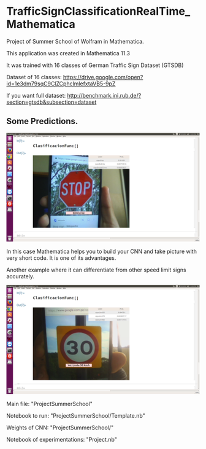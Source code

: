 # TrafficSignClassificationRealTime_Mathematica
Project of Summer School of Wolfram in Mathematica. 

This application was created in Mathematica 11.3

It was trained with 16 classes of German Traffic Sign Dataset (GTSDB) 

Dataset of 16 classes: https://drive.google.com/open?id=1e3dm79sqC9ClZCphclmlefxtaVB5-9pZ

If you want full dataset: http://benchmark.ini.rub.de/?section=gtsdb&subsection=dataset

## Some Predictions.

![Images](./ProjectSummerSchool/imagesTest/stopSignTest.png)

In this case Mathematica helps you to build your CNN and take picture with very short code. It is one of its advantages.

Another example where it can differentiate from other speed limit signs accurately.

![Images](./ProjectSummerSchool/imagesTest/limit30Test.png)

Main file: "ProjectSummerSchool"

Notebook to run: "ProjectSummerSchool/Template.nb"

Weights of CNN: "ProjectSummerSchool/"

Notebook of experimentations: "Project.nb"


